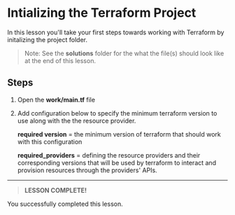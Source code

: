 # Intializing the Terraform Project

In this lesson you'll take your first steps towards working with Terraform by initalizing the project folder.

> Note: See the **solutions** folder for the what the file(s) should look like at the end of this lesson.

## Steps

1. Open the **work/main.tf** file

2. Add configuration below to specify the minimum terraform version to use along with the the resource provider.

    **required version** = the minimum version of terraform that should work with this configuration

    **required_providers** = defining the resource providers and their corresponding versions that will be used by terraform to interact and provision resources through the providers' APIs.

---

> **LESSON COMPLETE!**

You successfully completed this lesson.